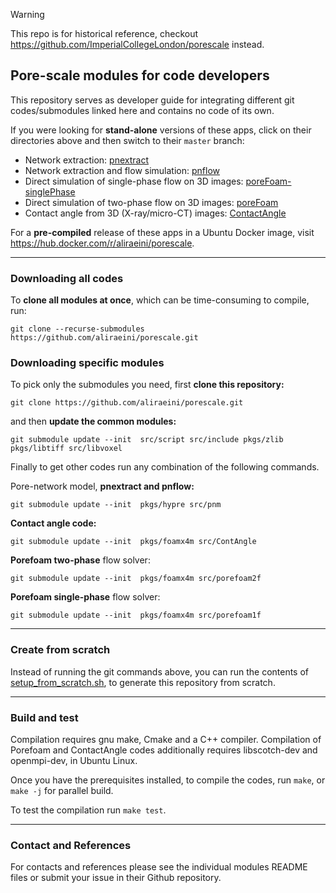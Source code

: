 
> [!WARNING]  
> This repo is for historical reference, checkout https://github.com/ImperialCollegeLondon/porescale instead.

## Pore-scale modules for code developers

This repository serves as developer guide for integrating different git codes/submodules linked here and contains no code of its own.


If you were looking for **stand-alone** versions of these apps, click on their directories above and then switch to their `master` branch:

- Network extraction: [pnextract](https://github.com/ImperialCollegeLondon/pnextract)
- Network extraction and flow simulation: [pnflow](https://github.com/ImperialCollegeLondon/pnflow)
- Direct simulation of single-phase flow on 3D images: [poreFoam-singlePhase](https://github.com/ImperialCollegeLondon/poreFoam-singlePhase)
- Direct simulation of two-phase flow on 3D images: [poreFoam](https://github.com/ImperialCollegeLondon/poreFoam)
- Contact angle from 3D (X-ray/micro-CT) images: [ContactAngle](https://github.com/ImperialCollegeLondon/ContactAngle)



For a **pre-compiled** release of these apps in a Ubuntu Docker image, visit https://hub.docker.com/r/aliraeini/porescale.


----------------------------------------------------------------


### Downloading all codes

To **clone all modules at once**, which can be time-consuming to compile, run:

`git clone --recurse-submodules https://github.com/aliraeini/porescale.git`


### Downloading specific modules

To pick only the submodules you need, first **clone this repository:**

`git clone https://github.com/aliraeini/porescale.git`

and then **update the common modules:**

`git submodule update --init  src/script src/include pkgs/zlib pkgs/libtiff src/libvoxel`

Finally to get other codes run any combination of the following commands.



Pore-network model, **pnextract and pnflow:**

`git submodule update --init  pkgs/hypre src/pnm`



**Contact angle code:**

`git submodule update --init  pkgs/foamx4m src/ContAngle`



**Porefoam two-phase** flow solver:

`git submodule update --init  pkgs/foamx4m src/porefoam2f`



**Porefoam single-phase** flow solver:

`git submodule update --init  pkgs/foamx4m src/porefoam1f`


----------------------------------------------------------------

### Create from scratch

Instead of running the git commands above, you can run the contents of
[setup_from_scratch.sh](setup_from_scratch.sh), to generate this
repository from scratch.


----------------------------------------------------------------

### Build and test

Compilation requires gnu make, Cmake and a C++ compiler.  Compilation of Porefoam and ContactAngle codes additionally requires libscotch-dev and openmpi-dev, in Ubuntu Linux.

Once you have the prerequisites installed, to compile the codes, run `make`, or `make -j` for parallel build.

To test the compilation run `make test`.


----------------------------------------------------------------

### Contact and References ###

For contacts and references please see the individual modules README files or submit your issue in their Github repository.
